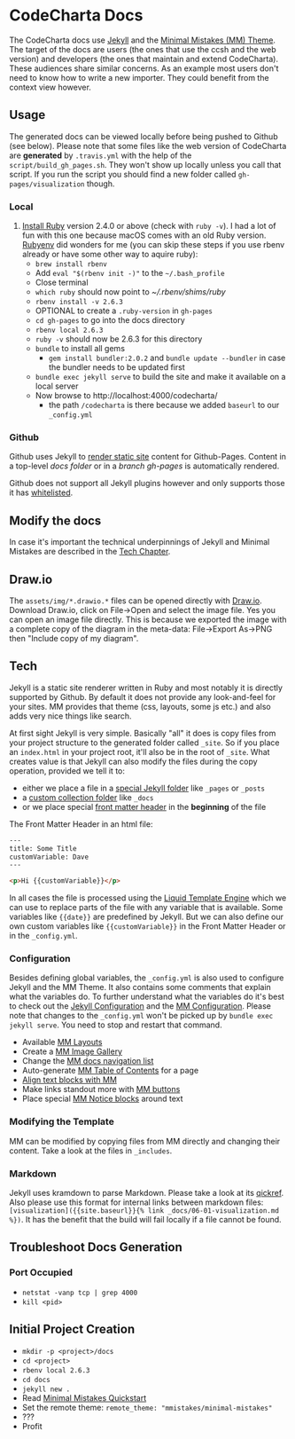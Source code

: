 # CodeCharta Docs

The CodeCharta docs use [Jekyll](https://jekyllrb.com) and the [Minimal Mistakes (MM) Theme](https://mmistakes.github.io/minimal-mistakes/). The target of the docs are users (the ones that use the ccsh and the web version) and developers (the ones that maintain and extend CodeCharta). These audiences share similar concerns. As an example most users don't need to know how to write a new importer. They could benefit from the context view however.

## Usage

The generated docs can be viewed locally before being pushed to Github (see below). Please note that some files like the web version of CodeCharta are **generated** by `.travis.yml` with the help of the `script/build_gh_pages.sh`. They won't show up locally unless you call that script. If you run the script you should find a new folder called `gh-pages/visualization` though.

### Local

1. [Install Ruby](https://www.ruby-lang.org/en/documentation/installation/) version 2.4.0 or above (check with `ruby -v`). I had a lot of fun with this one because macOS comes with an old Ruby version. [Rubyenv](https://github.com/rbenv/rbenv#installation) did wonders for me (you can skip these steps if you use rbenv already or have some other way to aquire ruby):
    - `brew install rbenv`
    - Add `eval "$(rbenv init -)"` to the `~/.bash_profile`
    - Close terminal
    - `which ruby` should now point to _~/.rbenv/shims/ruby_
    - `rbenv install -v 2.6.3`
    - OPTIONAL to create a `.ruby-version` in `gh-pages`
    - `cd gh-pages` to go into the docs directory
    - `rbenv local 2.6.3`
    - `ruby -v` should now be 2.6.3 for this directory
    - `bundle` to install all gems
        - `gem install bundler:2.0.2` and `bundle update --bundler` in case the bundler needs to be updated first
    - `bundle exec jekyll serve` to build the site and make it available on a local server
    - Now browse to http://localhost:4000/codecharta/
        - the path `/codecharta` is there because we added `baseurl` to our `_config.yml`

### Github

Github uses Jekyll to [render static site](https://help.github.com/en/articles/about-github-pages-and-jekyll) content for Github-Pages. Content in a top-level _docs folder_ or in a _branch gh-pages_ is automatically rendered.

Github does not support all Jekyll plugins however and only supports those it has [whitelisted](https://pages.github.com/versions/).

## Modify the docs

In case it's important the technical underpinnings of Jekyll and Minimal Mistakes are described in the [Tech Chapter](#tech).

## Draw.io

The `assets/img/*.drawio.*` files can be opened directly with [Draw.io](https://about.draw.io/integrations/#integrations_offline). Download Draw.io, click on File->Open and select the image file. Yes you can open an image file directly. This is because we exported the image with a complete copy of the diagram in the meta-data: File->Export As->PNG then "Include copy of my diagram".

## Tech

Jekyll is a static site renderer written in Ruby and most notably it is directly supported by Github. By default it does not provide any look-and-feel for your sites. MM provides that theme (css, layouts, some js etc.) and also adds very nice things like search.

At first sight Jekyll is very simple. Basically "all" it does is copy files from your project structure to the generated folder called `_site`. So if you place an `index.html` in your project root, it'll also be in the root of `_site`. What creates value is that Jekyll can also modify the files during the copy operation, provided we tell it to:

-   either we place a file in a [special Jekyll folder](https://jekyllrb.com/docs/structure/) like `_pages` or `_posts`
-   a [custom collection folder](https://jekyllrb.com/docs/collections/) like `_docs`
-   or we place special [front matter header](https://jekyllrb.com/docs/front-matter/) in the **beginning** of the file

The Front Matter Header in an html file:

```html
---
title: Some Title
customVariable: Dave
---

<p>Hi {{customVariable}}</p>
```

In all cases the file is processed using the [Liquid Template Engine](https://jekyllrb.com/docs/liquid/) which we can use to replace parts of the file with any variable that is available. Some variables like `{{date}}` are predefined by Jekyll. But we can also define our own custom variables like `{{customVariable}}` in the Front Matter Header or in the `_config.yml`.

### Configuration

Besides defining global variables, the `_config.yml` is also used to configure Jekyll and the MM Theme. It also contains some comments that explain what the variables do. To further understand what the variables do it's best to check out the [Jekyll Configuration](https://jekyllrb.com/docs/configuration/) and the [MM Configuration](https://mmistakes.github.io/minimal-mistakes/docs/configuration/). Please note that changes to the `_config.yml` won't be picked up by `bundle exec jekyll serve`. You need to stop and restart that command.

-   Available [MM Layouts](https://mmistakes.github.io/minimal-mistakes/docs/layouts/)
-   Create a [MM Image Gallery](https://mmistakes.github.io/minimal-mistakes/docs/helpers/#gallery)
-   Change the [MM docs navigation list](https://mmistakes.github.io/minimal-mistakes/docs/layouts/#custom-sidebar-navigation-menu)
-   Auto-generate [MM Table of Contents](https://mmistakes.github.io/minimal-mistakes/docs/helpers/#table-of-contents) for a page
-   [Align text blocks with MM](https://mmistakes.github.io/minimal-mistakes/docs/utility-classes/#text-alignment)
-   Make links standout more with [MM buttons](https://mmistakes.github.io/minimal-mistakes/docs/utility-classes/#buttons)
-   Place special [MM Notice blocks](https://mmistakes.github.io/minimal-mistakes/docs/utility-classes/#notices) around text

### Modifying the Template

MM can be modified by copying files from MM directly and changing their content. Take a look at the files in `_includes`.

### Markdown

Jekyll uses kramdown to parse Markdown. Please take a look at its [qickref](https://kramdown.gettalong.org/syntax.html#links-and-images). Also please use this format for internal links between markdown files: `[visualization]({{site.baseurl}}{% link _docs/06-01-visualization.md %})`. It has the benefit that the build will fail locally if a file cannot be found.

## Troubleshoot Docs Generation

### Port Occupied

-   `netstat -vanp tcp | grep 4000`
-   `kill <pid>`

## Initial Project Creation

-   `mkdir -p <project>/docs`
-   `cd <project>`
-   `rbenv local 2.6.3`
-   `cd docs`
-   `jekyll new .`
-   Read [Minimal Mistakes Quickstart](https://mmistakes.github.io/minimal-mistakes/docs/quick-start-guide/)
-   Set the remote theme: `remote_theme: "mmistakes/minimal-mistakes"`
-   ???
-   Profit
